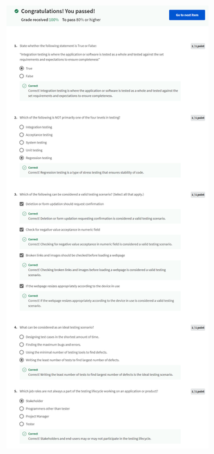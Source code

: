 ![](https://github.com/CrypticFate5/Meta-Back-End-Developer-Professional-Certificate/blob/main/C2-%20Programming%20in%20Python/W-4/Practice%20Quiz-%20Testing%20quiz/ss17.png)
